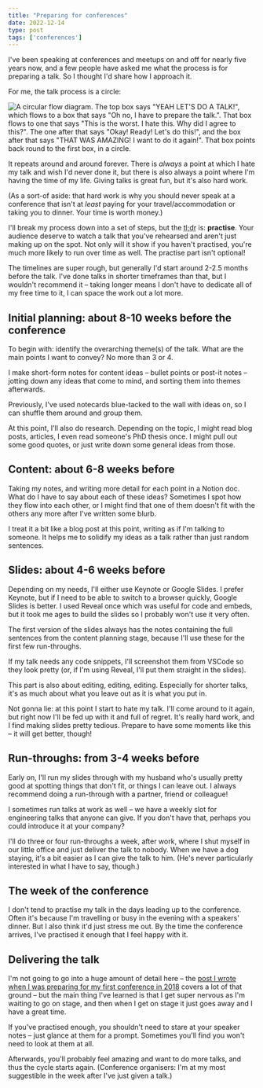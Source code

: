 ```yaml
---
title: "Preparing for conferences"
date: 2022-12-14
type: post
tags: ['conferences']
---
```


I've been speaking at conferences and meetups on and off for nearly five years now, and a few people have asked me what the process is for preparing a talk. So I thought I'd share how I approach it.

<!--more-->

For me, the talk process is a circle:

![A circular flow diagram. The top box says "YEAH LET'S DO A TALK!", which flows to a box that says "Oh no, I have to prepare the talk.". That box flows to one that says "This is the worst. I hate this. Why did I agree to this?". The one after that says "Okay! Ready! Let's do this!", and the box after that says "THAT WAS AMAZING! I want to do it again!". That box points back round to the first box, in a circle.](/img/blog/circle-of-talks.png "It's the circle of talks.")

It repeats around and around forever. There is *always* a point at which I hate my talk and wish I'd never done it, but there is also always a point where I'm having the time of my life. Giving talks is great fun, but it's also hard work. 

(As a sort-of aside: that hard work is why you should never speak at a conference that isn't at _least_ paying for your travel/accommodation or taking you to dinner. Your time is worth money.)

I'll break my process down into a set of steps, but the <abbr title="too long; didn't read">tl;dr</abbr> is: **practise**. Your audience deserve to watch a talk that you've rehearsed and aren't just making up on the spot. Not only will it show if you haven't practised, you're much more likely to run over time as well. The practise part isn't optional!

The timelines are super rough, but generally I'd start around 2-2.5 months before the talk. I've done talks in shorter timeframes than that, but I wouldn't recommend it &ndash; taking longer means I don't have to dedicate all of my free time to it, I can space the work out a lot more.

## Initial planning: about 8-10 weeks before the conference
To begin with: identify the overarching theme(s) of the talk. What are the main points I want to convey? No more than 3 or 4.

I make short-form notes for content ideas &ndash; bullet points or post-it notes &ndash; jotting down any ideas that come to mind, and sorting them into themes afterwards. 

Previously, I've used notecards blue-tacked to the wall with ideas on, so I can shuffle them around and group them.

At this point, I'll also do research. Depending on the topic, I might read blog posts, articles, I even read someone's PhD thesis once. I might pull out some good quotes, or just write down some general ideas from those.

## Content: about 6-8 weeks before
Taking my notes, and writing more detail for each point in a Notion doc. What do I have to say about each of these ideas? Sometimes I spot how they flow into each other, or I might find that one of them doesn't fit with the others any more after I've written some blurb. 

I treat it a bit like a blog post at this point, writing as if I'm talking to someone. It helps me to solidify my ideas as a talk rather than just random sentences. 


## Slides: about 4-6 weeks before
Depending on my needs, I'll either use Keynote or Google Slides. I prefer Keynote, but if I need to be able to switch to a browser quickly, Google Slides is better. I used Reveal once which was useful for code and embeds, but it took me ages to build the slides so I probably won't use it very often.

The first version of the slides always has the notes containing the full sentences from the content planning stage, because I'll use these for the first few run-throughs.

If my talk needs any code snippets, I'll screenshot them from VSCode so they look pretty (or, if I'm using Reveal, I'll put them straight in the slides).

This part is also about editing, editing, editing. Especially for shorter talks, it's as much about what you leave out as it is what you put in.

Not gonna lie: at this point I start to hate my talk. I'll come around to it again, but right now I'll be fed up with it and full of regret. It's really hard work, and I find making slides pretty tedious. Prepare to have some moments like this &ndash; it will get better, though!

## Run-throughs: from 3-4 weeks before
Early on, I'll run my slides through with my husband who's usually pretty good at spotting things that don't fit, or things I can leave out. I always recommend doing a run-through with a partner, friend or colleague!

I sometimes run talks at work as well &ndash; we have a weekly slot for engineering talks that anyone can give. If you don't have that, perhaps you could introduce it at your company?

I'll do three or four run-throughs a week, after work, where I shut myself in our little office and just deliver the talk to nobody. When we have a dog staying, it's a bit easier as I can give the talk to him. (He's never particularly interested in what I have to say, though.)

## The week of the conference
I don't tend to practise my talk in the days leading up to the conference. Often it's because I'm travelling or busy in the evening with a speakers' dinner. But I also think it'd just stress me out. By the time the conference arrives, I've practised it enough that I feel happy with it.


## Delivering the talk
I'm not going to go into a huge amount of detail here &ndash; the [post I wrote when I was preparing for my first conference in 2018](/blog/things-experienced-speakers-wish-they-d-known) covers a lot of that ground &ndash; but the main thing I've learned is that I get super nervous as I'm waiting to go on stage, and then when I get on stage it just goes away and I have a great time. 

If you've practised enough, you shouldn't need to stare at your speaker notes &ndash; just glance at them for a prompt. Sometimes you'll find you won't need to look at them at all. 

Afterwards, you'll probably feel amazing and want to do more talks, and thus the cycle starts again. (Conference organisers: I'm at my most suggestible in the week after I've just given a talk.)
